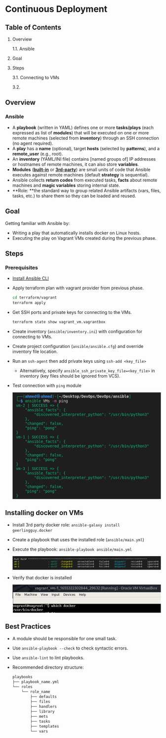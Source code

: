 # Continuous Deployment

## Table of Contents

1. Overview

   1.1. Ansible

2. Goal

3. Steps

   3.1. Connecting to VMs

   3.2. 

## Overview

### Ansible

- A **playbook** (written in YAML) defines one or more **tasks/plays** (each expressed as list of **modules**) that will be executed on one or more remote machines (selected from **inventory**) through an SSH connection (no agent required).
- A **play** has a **name** (optional), target **hosts** (selected by **patterns**), and a **remote_user** (e.g., root).
- An **inventory** (YAML/INI file) contains [named groups of] IP addresses or hostnames of remote machines, it can also store **variables**.
- **Modules** (**[built-in](https://docs.ansible.com/ansible/2.9/modules/modules_by_category.html)** or [**3rd-party**](https://galaxy.ansible.com/)) are small units of code that Ansible executes against remote machines (default **strategy** is sequential).
- Ansible collects **return codes** from executed tasks, **facts** about remote machines and **magic variables** storing internal state.
- **Role: **the standard way to group related Ansible artifacts (vars, files, tasks, etc.) to share them so they can be loaded and reused.

## Goal

Getting familiar with Ansible by:

- Writing a play that automatically installs docker on Linux hosts.
- Executing the play on Vagrant VMs created during the previous phase. 

## Steps

### Prerequisites

- [Install Ansible CLI](https://docs.ansible.com/ansible/latest/installation_guide/intro_installation.html)

- Apply terraform plan with vagrant provider from previous phase.

  ```bash
  cd terraform/vagrant
  terraform apply
  ```

- Get SSH ports and private keys for connecting to the VMs.

  ```bash
  terraform state show vagrant_vm.vagrantbox
  ```

- Create inventory (`ansible/inventory.ini`) with configuration for connecting to VMs.

- Create project configuration (`ansible/ansible.cfg`) and override inventory file location.

- Run an `ssh-agent` then add private keys using `ssh-add <key_file>`

  - Alternatively, specify `ansible_ssh_private_key_file=<key_file>` in inventory (key files should be ignored from VCS).

- Test connection with `ping` module

  ![ansible-1](images/ansible-1.png)

## Installing docker on VMs 

- Install 3rd party docker role: `ansible-galaxy install geerlingguy.docker`

- Create a playbook that uses the installed role (`ansible/main.yml`)

- Execute the playbook: `ansible-playbook ansible/main.yml`

  ![ansible-2](images/ansible-2.png)

- Verify that docker is installed

  ![ansible-3](images/ansible-3.png)







## Best Practices

- A module should be responsible for one small task.

- Use `ansible-playbook --check` to check syntactic errors.

- Use `ansible-lint` to lint playbooks.

- Recommended directory structure:

  ```
  playbooks
  ├── playbook_name.yml
  └── roles
      └── role_name
          ├── defaults
          ├── files
          ├── handlers
          ├── library
          ├── mets
          ├── tasks
          ├── templates
          └── vars
  ```

  

